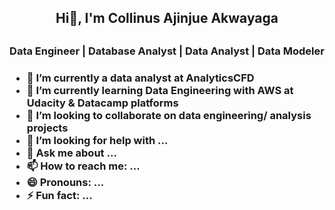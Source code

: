 <h2 align="center">Hi👋, I'm Collinus Ajinjue Akwayaga<h2/>
<h3 align="center">Data Engineer | Database Analyst | Data Analyst | Data Modeler<h3/>

- 🔭 I’m currently a data analyst at AnalyticsCFD
- 🌱 I’m currently learning Data Engineering with AWS at Udacity & Datacamp platforms
- 👯 I’m looking to collaborate on data engineering/ analysis projects
- 🤔 I’m looking for help with ...
- 💬 Ask me about ...
- 📫 How to reach me: ...
- 😄 Pronouns: ...
- ⚡ Fun fact: ...

